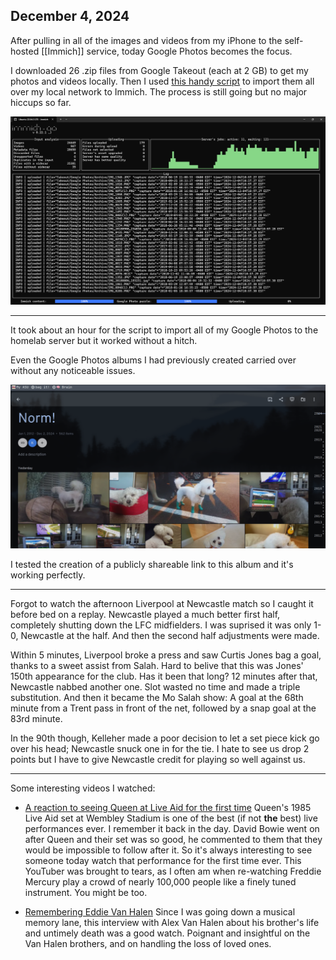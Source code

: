 ## December 4, 2024

After pulling in all of the images and videos from my iPhone to the self-hosted [[Immich]] service, today Google Photos becomes the focus. 

I downloaded 26 .zip files from Google Takeout (each at 2 GB) to get my photos and videos locally. Then I used [this handy script](https://github.com/simulot/immich-go/tree/0.22.1) to import them all over my local network to Immich. The process is still going but no major hiccups so far.

![Immich go script running on Windows 11](../../../Images/Immich_go.png)

---

It took about an hour for the script to import all of my Google Photos to the homelab server but it worked without a hitch. 

Even the Google Photos albums I had previously created carried over without any noticeable issues.

![A photo album of our dog, Norm, on my Immich server](../../../Images/Google_Photo_Album.png)

I tested the creation of a publicly shareable link to this album and it's working perfectly.

---

Forgot to watch the afternoon Liverpool at Newcastle match so I caught it before bed on a replay. Newcastle played a much better first half, completely shutting down the LFC midfielders. I was suprised it was only 1-0, Newcastle at the half. And then the second half adjustments were made.

Within 5 minutes, Liverpool broke a press and saw Curtis Jones bag a goal, thanks to a sweet assist from Salah. Hard to belive that this was Jones' 150th appearance for the club. Has it been that long? 12 minutes after that, Newcastle nabbed another one. Slot wasted no time and made a triple substitution. And then it became the Mo Salah show: A goal at the 68th minute from a Trent pass in front of the net, followed by a snap goal at the 83rd minute.

In the 90th though, Kelleher made a poor decision to let a set piece kick go over his head; Newcastle snuck one in for the tie. I hate to see us drop 2 points but I have to give Newcastle credit for playing so well against us.

---

Some interesting videos I watched:

- [A reaction to seeing Queen at Live Aid for the first time](https://youtu.be/SEwxkbkyzmw?si=N8a4xaO9iwg1o-Q3) Queen's 1985 Live Aid set at Wembley Stadium is one of the best (if not **the** best) live performances ever. I remember it back in the day. David Bowie went on after Queen and their set was so good, he commented to them that they would be impossible to follow after it. So it's always interesting to see someone today watch that performance for the first time ever. This YouTuber was brought to tears, as I often am when re-watching Freddie Mercury play a crowd of nearly 100,000 people like a finely tuned instrument. You might be too.

- [Remembering Eddie Van Halen](https://youtu.be/g2NLnXhTzTo?si=vkd1BlmSe4B7fyUu) Since I was going down a musical memory lane, this interview with Alex Van Halen about his brother's life and untimely death was a good watch. Poignant and insightful on the Van Halen brothers, and on handling the loss of loved ones.
